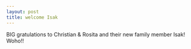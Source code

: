 ```yaml
---
layout: post
title: welcome Isak
---
```


BIG gratulations to Christian &#38; Rosita and their new family member Isak! Woho!!
